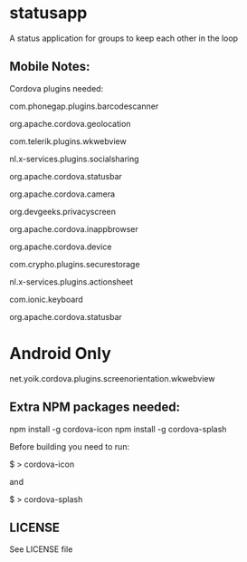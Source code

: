 statusapp
=========

A status application for groups to keep each other in the loop

Mobile Notes:
-------------
Cordova plugins needed:

com.phonegap.plugins.barcodescanner

org.apache.cordova.geolocation

com.telerik.plugins.wkwebview

nl.x-services.plugins.socialsharing

org.apache.cordova.statusbar

org.apache.cordova.camera

org.devgeeks.privacyscreen

org.apache.cordova.inappbrowser

org.apache.cordova.device

com.crypho.plugins.securestorage

nl.x-services.plugins.actionsheet

com.ionic.keyboard

org.apache.cordova.statusbar

# Android Only

net.yoik.cordova.plugins.screenorientation.wkwebview

Extra NPM packages needed:
--------------------------
npm install -g cordova-icon
npm install -g cordova-splash  

Before building you need to run:

$ > cordova-icon

and

$ > cordova-splash  


LICENSE
-------
See LICENSE file